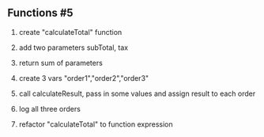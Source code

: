 ## Functions #5

1. create "calculateTotal" function
2. add two parameters subTotal, tax
3. return sum of parameters

4. create 3 vars "order1","order2","order3"
5. call calculateResult, pass in some values and assign result to each order
6. log all three orders
7. refactor "calculateTotal" to function expression

